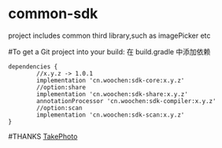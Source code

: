 # common-sdk
project includes common third library,such as imagePicker etc

#To get a Git project into your build:
 在 build.gradle 中添加依赖

	dependencies {
	        //x.y.z -> 1.0.1
	        implementation 'cn.woochen:sdk-core:x.y.z'
	        //option:share
	        implementation 'cn.woochen:sdk-share:x.y.z'
	        annotationProcessor 'cn.woochen:sdk-compiler:x.y.z'
	        //option:scan
	        implementation 'cn.woochen:sdk-scan:x.y.z'
	}

#THANKS
[TakePhoto](https://github.com/crazycodeboy/TakePhoto)
